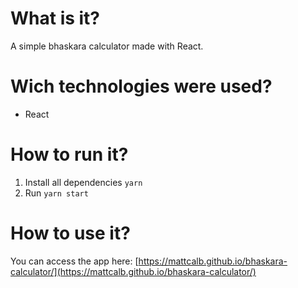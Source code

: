 # What is it?
A simple bhaskara calculator made with React.
# Wich technologies were used?
- React
# How to run it?
1. Install all dependencies `yarn`
2. Run `yarn start`
# How to use it?
You can access the app here: [https://mattcalb.github.io/bhaskara-calculator/](https://mattcalb.github.io/bhaskara-calculator/)
